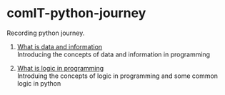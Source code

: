 # comIT-python-journey
Recording python journey.

1. [What is data and information](https://github.com/zhiyuanfeng-git/comIT-python-journey/blob/main/what-is-data-information.md)\
   Introducing the concepts of data and information in programming

2. [What is logic in programming](https://github.com/zhiyuanfeng-git/comIT-python-journey/blob/main/what-is-logic.md)\
   Introduing the concepts of logic in programming and some common logic in python
